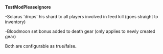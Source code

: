 **TestModPleaseIgnore**

-Solarus 'drops' his shard to all players involved in feed kill (goes straight to inventory)

-Bloodmoon set bonus added to death gear (only applies to newly created gear)

Both are configurable as true/false.
